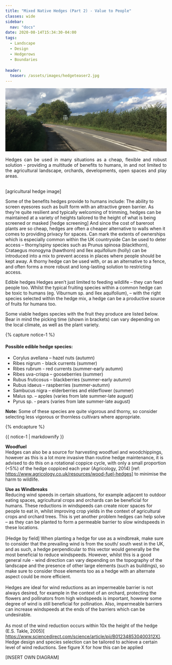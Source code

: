 ```yaml
---
title: "Mixed Native Hedges (Part 2) - Value to People"
classes: wide
sidebar:
  nav: "docs"
date: 2020-08-14T15:34:30-04:00
tags:
  - Landscape
  - Design
  - Hedgerows
  - Boundaries
  
header:
  teaser: /assets/images/hedgeteaser2.jpg
---
```


<img src="/assets/images/hedgeteaser2.jpg" alt="no-alignment">

<p style="text-align: justify;">
Hedges can be used in many situations as a cheap, flexible and robust solution - providing a multitude of benefits to humans, in and not limited to the agricultural landscape, orchards, developments, open spaces and play areas.
<br><br>

[agricultural hedge image]

Some of the benefits hedges provide to humans include:
The ability to screen eyesores such as built form with an attractive green barrier. As they’re quite resilient and typically welcoming of trimming, hedges can be maintained at a variety of heights tailored to the height of what is being screened or masked
[hedge screening]
And since the cost of bareroot plants are so cheap, hedges are often a cheaper alternative to walls when it comes to providing privacy for spaces.
Can mark the extents of ownerships which is especially common within the UK countryside
Can be used to deter access – thorny/spiny species such as Prunus spinosa (blackthorn), Crataegus monogyna (hawthorn) and Ilex aquifolium (holly) can be introduced into a mix to prevent access in places where people should be kept away. A thorny hedge can be used with, or as an alternative to a fence, and often forms a more robust and long-lasting solution to restricting access.

Edible hedges
Hedges aren’t just limited to feeding wildlife – they can feed people too. Whilst the typical fruiting species within a common hedge can be toxic to humans (eg. Viburnum sp. and Ilex aquifolium), – with the right species selected within the hedge mix, a hedge can be a productive source of fruits for humans too.

Some viable hedges species with the fruit they produce are listed below. Bear in mind the picking time (shown in brackets) can vary depending on the local climate, as well as the plant variety.

</p>

{% capture notice-1 %}
#### Possible edible hedge species:

* Corylus avellana – hazel nuts (autumn)
* Ribes nigrum - black currents (summer)
* Ribes rubrum - red currents (summer-early autumn)
* Ribes uva-crispa – gooseberries (summer)
* Rubus fruticosus – blackberries (summer-early autumn)
* Rubus idaeus – raspberries (summer-autumn)
* Sambucus nigra – elderberries and elderflower (summer)
* Malus sp. – apples (varies from late summer-late august)
* Pyrus sp. - pears (varies from late summer-late august)

**Note:** Some of these species are quite vigorous and thorny, so consider selecting less vigorous or thornless cultivars where appropriate. 

{% endcapture %}

<div class="notice">
  {{ notice-1 | markdownify }}
</div>

**Woodfuel**
<br>
Hedges can also be a source for harvesting woodfuel and woodchippings, however as this is a lot more invasive than routine hedge maintenance, it is advised to do this on a rotational coppice cycle, with only a small proportion (<5%) of the hedge coppiced each year (Agricology, 2014) [ref: https://www.agricology.co.uk/resources/wood-fuel-hedges] to minimise the harm to wildlife.

**Use as Windbreaks**
<br>
Reducing wind speeds in certain situations, for example adjacent to outdoor eating spaces, agricultural crops and orchards can be beneficial for humans. These reductions in windspeeds can create nicer spaces for people to eat in, whilst improving crop yields in the context of agricultural crops and orchard trees. This is yet another problem hedges can help solve – as they can be planted to form a permeable barrier to slow windspeeds in these locations.
<br><br>
[Hedge by field]
When planting a hedge for use as a windbreak, make sure to consider that the prevailing wind is from the south/ south west in the UK, and as such, a hedge perpendicular to this vector would generally be the most beneficial to reduce windspeeds. However, whilst this is a good general rule - wind direction can vary depending on the topography of the landscape and the presence of other large elements (such as buildings), so make sure to consider those elements too as a hedge with an alternate aspect could be more efficient.
<br><br>
Hedges are ideal for wind reductions as an impermeable barrier is not always desired, for example in the context of an orchard, protecting the flowers and pollinators from high windspeeds is important, however some degree of wind is still beneficial for pollination. Also, impermeable barriers can increase windspeeds at the ends of the barriers which can be undesirable.
<br><br>
As most of the wind reduction occurs within 10x the height of the hedge (E.S. Takle, 2005)[ https://www.sciencedirect.com/science/article/pii/B012348530400312X]. Hedge design and species selection can be tailored to achieve a certain level of wind reductions. See figure X for how this can be applied

[INSERT OWN DIAGRAM]


